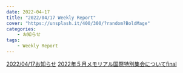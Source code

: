 ```yaml
---
date: 2022-04-17
title: "2022/04/17 Weekly Report"
cover: "https://unsplash.it/400/300/?random?BoldMage"
categories: 
    - お知らせ
tags:
    - Weekly Report
---
```



[2022/04/17お知らせ](pdf/20220417お知らせ.pdf)
<object data="pdf/20220417お知らせ.pdf" height="100%" width="100%"></object>
[2022年５月メモリアル国際特別集会についてfinal](pdf/2022年５月メモリアル国際特別集会についてfinal.pdf)
<object data="pdf/2022年５月メモリアル国際特別集会についてfinal.pdf" height="100%" width="100%"></object>



